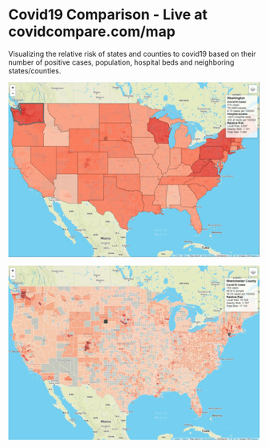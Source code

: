 # Covid19 Comparison - Live at covidcompare.com/map

Visualizing the relative risk of states and counties to covid19 based on their number of positive cases, population, hospital beds and neighboring states/counties.

![Comparison of US States](images/states.jpg)

![Comparison of US Counties](images/counties.jpg)

